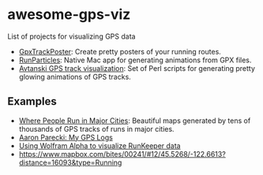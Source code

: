 # awesome-gps-viz
List of projects for visualizing GPS data 

* [GpxTrackPoster](https://github.com/flopp/GpxTrackPoster): Create pretty posters of your running routes.
* [RunParticles](http://renderfast.com/runparticles/): Native Mac app for generating animations from GPX files.
* [Avtanski GPS track visualization](http://avtanski.net/projects/gps/): Set of Perl scripts for generating pretty glowing animations of GPS tracks.

## Examples

* [Where People Run in Major Cities](http://flowingdata.com/2014/02/05/where-people-run/): Beautiful maps generated by tens of thousands of GPS tracks of runs in major cities.
* [Aaron Parecki: My GPS Logs](https://aaronparecki.com/gps/)
* [Using Wolfram Alpha to visualize RunKeeper data](http://blog.wolfram.com/2015/12/04/a-year-of-runkeeper-analysis-and-visualization/)
* https://www.mapbox.com/bites/00241/#12/45.5268/-122.6613?distance=16093&type=Running
